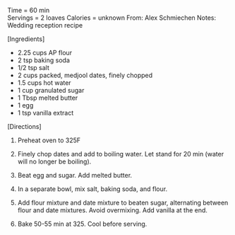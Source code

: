 Time = 60 min\
Servings = 2 loaves
Calories = unknown
From: Alex Schmiechen 
Notes: Wedding reception recipe

[Ingredients]

-   2.25 cups AP flour
-   2 tsp baking soda
-   1/2 tsp salt
-   2 cups packed, medjool dates, finely chopped
-   1.5 cups hot water
-   1 cup granulated sugar
-   1 Tbsp melted butter
-   1 egg
-   1 tsp vanilla extract


[Directions]
1. Preheat oven to 325F

2. Finely chop dates and add to boiling water. Let stand for 20 min (water will no longer be boiling).

3. Beat egg and sugar. Add melted butter. 

4. In a separate bowl, mix salt, baking soda, and flour. 

5. Add flour mixture and date mixture to beaten sugar, alternating between flour and date mixtures. Avoid overmixing. Add vanilla at the end. 

6. Bake 50-55 min at 325. Cool before serving. 
